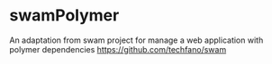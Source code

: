 # swamPolymer
An adaptation from swam project for manage a web application with polymer dependencies
https://github.com/techfano/swam
